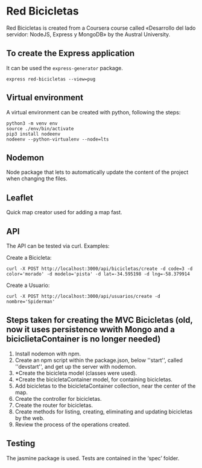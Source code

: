 # Red Bicicletas

Red Bicicletas is created from a Coursera course called «Desarrollo del lado servidor: NodeJS, Express y MongoDB» by the Austral University.

## To create the Express application

It can be used the `express-generator` package.

`express red-bicicletas --view=pug`

## Virtual environment

A virtual environment can be created with python, following the steps:
```
python3 -m venv env
source ./env/bin/activate
pip3 install nodeenv
nodeenv --python-virtualenv --node=lts
```

## Nodemon

Node package that lets to automatically update the content of the project when changing the files.

## Leaflet

Quick map creator used for adding a map fast.

## API

The API can be tested via curl. Examples:

Create a Bicicleta:
```
curl -X POST http://localhost:3000/api/bicicletas/create -d code=3 -d color='morado' -d modelo='pista' -d lat=-34.595198 -d lng=-58.379914
```

Create a Usuario:
```
curl -X POST http://localhost:3000/api/usuarios/create -d nombre='Spiderman'
```


## Steps taken for creating the MVC Bicicletas (old, now it uses persistence wwith Mongo and a biciclietaContainer is no longer needed)

1. Install nodemon with npm.
1. Create an npm script within the package.json, below ''start'', called ''devstart'', and get up the server with nodemon.
1. *Create the bicicleta model (classes were used).
1. *Create the bicicletaContainer model, for containing bicicletas.
1. Add bicicletas to the bicicletaContainer collection, near the center of the map.
1. Create the controller for bicicletas.
1. Create the router for bicicletas.
1. Create methods for listing, creating, eliminating and updating bicicletas by the web.
1. Review the process of the operations created.

## Testing

The jasmine package is used.
Tests are contained in the ‘spec’ folder.